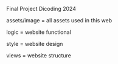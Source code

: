 Final Project Dicoding 2024

assets/image = all assets used in this web

logic = website functional

style = website design

views = website structure
